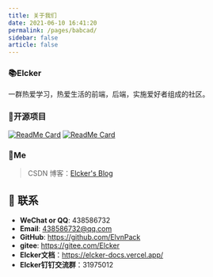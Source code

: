 ```yaml
---
title: 关于我们
date: 2021-06-10 16:41:20
permalink: /pages/babcad/
sidebar: false
article: false
---
```



### 📚Elcker

一群热爱学习，热爱生活的前端，后端，实施爱好者组成的社区。

### 🎨开源项目

[<img src="https://github-readme-stats.vercel.app/api/pin/?username=xugaoyi&amp;repo=vuepress-theme-vdoing" alt="ReadMe Card" class="no-zoom">](https://gitee.com/elckerinter/elcker-inter-spa-template.git)
[<img src="https://github-readme-stats.vercel.app/api/pin/?username=xugaoyi&amp;repo=vuepress-theme-vdoing-doc" alt="ReadMe Card" class="no-zoom">](https://gitee.com/elckerinter/elcker-inter-spa.git)


### 🐼Me

> CSDN 博客：[Elcker's Blog](https://blog.csdn.net/sxlesq)

## :email: 联系

- **WeChat or QQ**: <a :href="qqUrl" class='qq'>438586732</a>
- **Email**:  <a href="mailto:894072666@qq.com">438586732@qq.com</a>
- **GitHub**: <https://github.com/ElvnPack>
- **gitee**: <https://gitee.com/Elcker>
- **Elcker文档**：<https://elcker-docs.vercel.app/>
- **Elcker钉钉交流群**：31975012

<script>
  export default {
    data(){
      return {
        qqUrl: 'tencent://message/?uin=438586732&Site=&Menu=yes'
      }
    },
    mounted(){
      const flag =  navigator.userAgent.match(/(phone|pad|pod|iPhone|iPod|ios|iPad|Android|Mobile|BlackBerry|IEMobile|MQQBrowser|JUC|Fennec|wOSBrowser|BrowserNG|WebOS|Symbian|Windows Phone)/i);
      if(flag){
        this.qqUrl = 'mqqwpa://im/chat?chat_type=wpa&uin=438586732&version=1&src_type=web&web_src=oicqzone.com'
      }
    }
  }
</script>